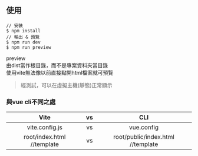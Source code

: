 ## 使用
```
// 安裝
$ npm install
// 輸出 & 預覽
$ npm run dev
$ npm run preview
```
preview  
由dist當作根目錄，而不是專案資料夾當目錄  
使用vite無法像以前直接點開html檔案就可預覽  
> 經測試，可以在虛擬主機(靜態)正常顯示


### 與vue cli不同之處
|Vite|vs|CLI|
|:-:|:-:|:-:|
|vite.config.js| vs |vue.config|
|root/index.html  //template| vs |root/public/index.html  //template|

